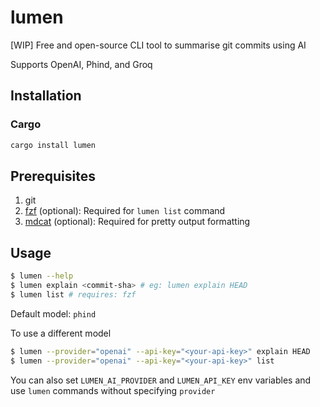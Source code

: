 # lumen
[WIP] Free and open-source CLI tool to summarise git commits using AI

Supports OpenAI, Phind, and Groq

## Installation

### Cargo

```bash
cargo install lumen
```

## Prerequisites
1. git
2. [fzf](https://github.com/junegunn/fzf) (optional): Required for `lumen list` command
3. [mdcat](https://github.com/swsnr/mdcat) (optional): Required for pretty output formatting

## Usage

```sh
$ lumen --help
$ lumen explain <commit-sha> # eg: lumen explain HEAD
$ lumen list # requires: fzf
```
Default model: `phind`

To use a different model
```sh
$ lumen --provider="openai" --api-key="<your-api-key>" explain HEAD
$ lumen --provider="openai" --api-key="<your-api-key>" list
```
You can also set `LUMEN_AI_PROVIDER` and `LUMEN_API_KEY` env variables and use `lumen` commands without specifying `provider`
